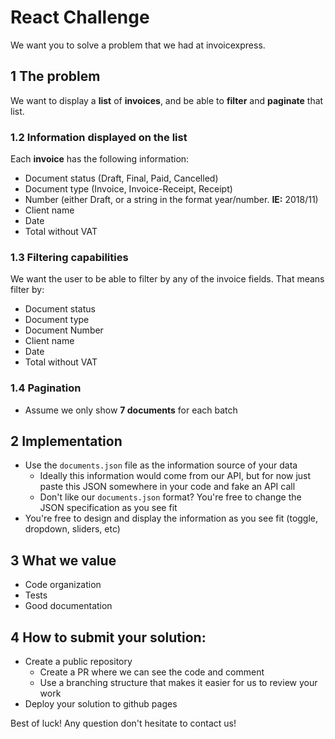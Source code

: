 # React Challenge

We want you to solve a problem that we had at invoicexpress.


## 1 The problem

We want to display a **list** of **invoices**, and be able to **filter** and **paginate** that list.

### 1.2 Information displayed on the list

Each **invoice** has the following information:

* Document status (Draft, Final, Paid, Cancelled)
* Document type (Invoice, Invoice-Receipt, Receipt)
* Number (either Draft, or a string in the format year/number. **IE:** 2018/11)
* Client name
* Date
* Total without VAT

### 1.3 Filtering capabilities

We want the user to be able to filter by any of the invoice fields.
That means filter by:

* Document status
* Document type
* Document Number
* Client name
* Date
* Total without VAT

### 1.4 Pagination

* Assume we only show **7 documents** for each batch

## 2 Implementation

* Use the `documents.json` file as the information source of your data
  * Ideally this information would come from our API, but for now just paste this JSON somewhere in your code and fake an API call
  * Don't like our `documents.json` format? You're free to change the JSON specification as you see fit
* You're free to design and display the information as you see fit (toggle, dropdown, sliders, etc)

## 3 What we value

* Code organization
* Tests
* Good documentation

## 4 How to submit your solution:

* Create a public repository
  * Create a PR where we can see the code and comment
  * Use a branching structure that makes it easier for us to review your work
* Deploy your solution to github pages

Best of luck!
Any question don't hesitate to contact us!
